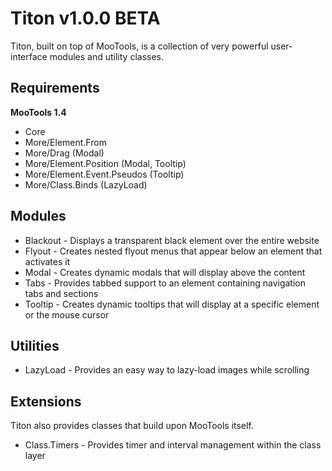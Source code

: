 # Titon v1.0.0 BETA #

Titon, built on top of MooTools, is a collection of very powerful user-interface modules and utility classes.

## Requirements ##

**MooTools 1.4**
* Core
* More/Element.From
* More/Drag (Modal)
* More/Element.Position (Modal, Tooltip)
* More/Element.Event.Pseudos (Tooltip)
* More/Class.Binds (LazyLoad)

## Modules ##

* Blackout - Displays a transparent black element over the entire website
* Flyout - Creates nested flyout menus that appear below an element that activates it
* Modal - Creates dynamic modals that will display above the content
* Tabs - Provides tabbed support to an element containing navigation tabs and sections
* Tooltip - Creates dynamic tooltips that will display at a specific element or the mouse cursor

## Utilities ##

* LazyLoad - Provides an easy way to lazy-load images while scrolling

## Extensions ##

Titon also provides classes that build upon MooTools itself.

* Class.Timers - Provides timer and interval management within the class layer